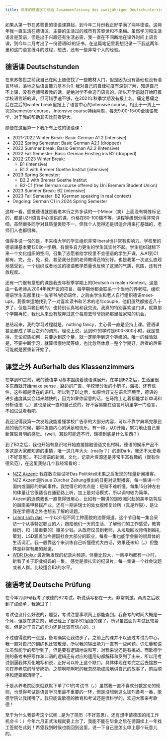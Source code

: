 ```yaml
---
title: 两年的德语学习总结 Zusammenfassung des zweijährigen Deutschunterrichts
---
```

如果从第一节在苏黎世的德语课算起，到今年二月份我正好学满了两年德语。这两年我一直生活在德语区，主要的生活过的城市有苏黎世和不来梅。虽然学习和生活语言是英语，但是出于兴趣还有生活必需，我一直在不间断地在课外时间上语言课，到今年二月考出了一份德语B2的证书。在这篇笔记里我想记录一下我这两年里和这门语言缠斗的过程，想法，还有一些非常个人的经验。

## 德语课 Deutschstunden
在来苏黎世之前我自己在网上随便找了一些教材入门，但是因为没有基础也没有语言环境，落地之后语言能力基本为0. 我对自己的自律程度有深刻了解，知道自己不上课，没有老师带着教的话，是绝对学不会这门语言的。所以开学前就开始盯着学校语言班的课，但可惜手速不够，在2021年秋季学期没有报上名。痛定思痛之后在之后的winter break里报上了语言中心的intensive course。相比于一周上一次的semester course， intensive course持续两周，每天9:00-15:00全德语教学，对于我的帮助其实比前者更大。

顺便在这里算一下我所有上过的德语课：

- 2021-2022 Winter Break: Basic German A1.2 (Intensive)
- 2022 Spring Semester: Basic German A2.1 (dropped)
- 2022 Summer break: Basic German A2.2 (Intensive)
- 2022 Fall Semester: Basic German Einstieg ins B2 (dropped) 
- 2022-2023 Winter Break:
  - B1 (intensive)
  - B1.2 with Bremer Goethe Institut (intensive)
- 2023 Spring Semester:
  - B2.2 with Bremer Goethe Institut 
  - B2-C1 (free German course offered by Uni Bremem Student Union)
- 2023 Summer Break: B2 (intensive)
- 2023 Fall Semester: B2 (German speaking in real context)
- Ongoing: German C1 in 2024 Spring Semester

这样一看，感觉德语就是我老本行之外多读的一个Minor（笑）上面没有特殊标记的，都是UZH语言中心提供的课，价格在80-100瑞不等，课程等级划分得非常详细，虽然很多同学对其质量褒贬不一，但我个人觉得还是很适合用来打基础的，老师们人也都很棒。

值得多说一句的是，不来梅大学的学生组织非常liberal也非常有影响力。学校里的德语课基本要120欧一学期，有很多自力更生的学生其实付不起。学生组织就租下来一个文化组织的空间，召集了志愿者给学校里不会德语的学生开课，从A1到C1都有，完，全，免，费，甚至我分到的老师教得还特别好。也是我第一次这么直观地感受到，一个组织或者地区的德语教学质量也反映了这里的气质，氛围，还有开放程度。

还有一门很有意思的课是我去年秋季学期上的Deutsch in realen Kontext。这是由一名老师从2004年就开设的项目，每学期他都会联系一个当地的养老院，组织德语学生去那里找一位爷爷/奶奶语伴，之后由学生和老人自行组织德语meet-ups。我很幸运地找到了一对喜欢读书和艺术的老年couple，他们虽然都接近八十岁了，但是耳聪目明的，也特别认真地和我交流。我真的特别喜欢这门课，就算那个学期再忙，我也从来没有放弃过这个每周去爷爷奶奶那里拉家常的机会。

总结起来，我的学习过程就是，nothing fancy，主心骨一直是坚持上课。德语课甚至都成了学业之外的调剂。理论上说，达到B2的学时是600-800小时，我是觉得，无论资质如何，只要达到这个量，就一定能学到这个等级的。唯一的经验就是，不要中断学习，就算很慢地爬等级，也比忽然休息一整个学期好，后者的后果可能就是要重新开始了。

## 课堂之外 Außerhalb des Klassenzimmers
在学到B1之前，我的德语学习基本围绕着德语课展开。在学到B2之后，生活里很多东西就开始make sense，路边的广告，学校里分发的小册子，海报，还有信件，这些都是潜在的语料。所以到了B1之后，如果恰好又在语言环境里，德语的进步速度其实会越来越快的，因为如果你留意的话，在马路上走着都能学新单词和分析语法（。）这也是我一直和自己说的，好不容易能在语言环境里学一门语言，不如试试看看吧。

我还记得我第一次发现我能看懂学校广告亭的大部分内容，可以不靠字典填完移民局的表的时候，那种发自内心的满足和快乐。有一种，从0开始，努力地让自己重新耳聪目明的感觉。（well，耳聪可能还不行，瑞德到底是什么东西？）

到了B2之后，我也开始有意识地开始直接接触德语文化材料。德语的娱乐产品不多这是大家都知道的事情，唯一这几年大火（really？）的剧Dark，我还不太爱看（不好意思）。不过德语的新闻，文化，记录片资源还是非常丰富有趣的（很有你德风范），在这里我贴几个我经常看的：

- [NZZ Akzent](https://www.nzz.ch/podcast/akzent): 我在数次尝试听Das Politikteil未果之后发现的轻量新闻播客。NZZ Akzent是Neue Zürcher Zeitung推出的日更对话型播客，每一集讲一个国内或国际的新闻事件。我觉得它的优点是：短和不难听懂。每集15分钟左右的体量让它很适合在通勤路上听，加上是对话模式，所以词句较为简单。Akzent的选题我也一直觉得很用心，比如有一期讲的是欧洲兴起的美甲店背后的越南美甲移民产业，还有一期讲瑞士的处女膜修复诊所（真是炸裂），是让我在学德语之外也想去了解的话题。
- [Lohnt sich das](https://www.youtube.com/@Lohntsichdas): 一个以介绍不同工种面貌的油管频道。这个节目每一集会采访一个从事特定职业的人，跟拍他们一天的生活，了解他们的工作感受，教育经历，和（最重要的）赚多少钱。从政府议员到老师，从垃圾回收师傅到婚礼策划，LSD涵盖当今德国社会大部分的职业，每看一集也能学会新的很具体的生活词汇。我一般靠这个来训练自己听懂德式大白话，效果还未知（。）但整体是非常有趣的频道。
- [WDR Doku](https://www.youtube.com/@WDRDoku): 最近新发现的纪录片频道。体量比较大，一集平均都有一小时。新看了关于职业妈妈的一集， 感觉是很扎实的纪录片，每一集讲一个社会议题或者人群。比较适合B2的水平。

## 德语考试 Deutsche Prüfung
在今年2月9号我考了歌德的B2考试，听说读写都在一天，非常刺激。两周之后收到了成绩单，我通过了！

考试也没什么好说的，题型，考试注意事项网上都能查到。我备考的时间大概是一个月，但是在这之前，我已经上了很多B2层级的课了，所以虽然面对考试比较紧张，但是对于自己的能力还是比较有信心的。:)

不过值得说的一点是，备考确实让我进步了。之前上的课并不以通过考试为中心，我一直对自己的训练也比较散漫，所以我的输出能力一直有一些问题。词汇量和语法虽然能学的都学到了，但是要有逻辑地说和写，对我来说还是有挑战。而歌德学院的备考书把写作和口语的逻辑还有对应的适用句都解释和罗列了出来，所以用考试倒逼我体系化地写和说，正好可以补上这个缺口。具体体现在考完之后去摆放一次在养老院的爷爷奶奶，之前啊吧啊吧的我忽然能成段地讲自己的故事了，前后顺序和逻辑都清晰了。

于是从养老院回来就默默下单了C1的考试书（。）虽然我一直不喜欢分数定论的规则，也觉得考试是语言学习里最不重要的一环，但是没想到这么猛烈备考一番，歌德学院让我闭嘴了。我只能说歌德的教育和考试还是很科学的，欢迎大家来考歌德！

至于为什么我要考这个试呢...是为了简历（不好意思）。还有想申请德国的找工作机会卡：）今年六月正式法规就要上台了，我能不能在毕业之后在德国续上一年找工签就在此刻！希望我到时候也能回到这里，说一下自己是怎么申上那个玩意儿的。

